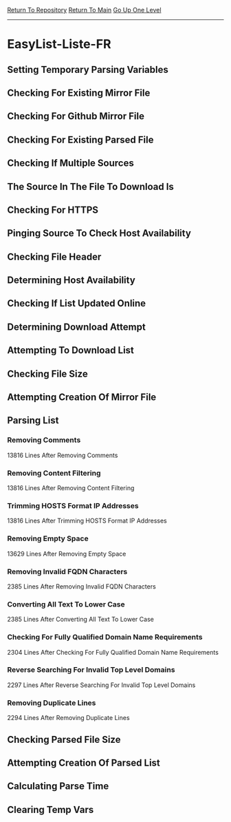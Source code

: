 [Return To Repository](https://github.com/deathbybandaid/piholeparser/)
[Return To Main](https://github.com/deathbybandaid/piholeparser/blob/master/RecentRunLogs/Mainlog.md)
[Go Up One Level](https://github.com/deathbybandaid/piholeparser/blob/master/RecentRunLogs/TopLevelScripts/30-Processing-External-Blacklists.md)
____________________________________
# EasyList-Liste-FR
## Setting Temporary Parsing Variables
## Checking For Existing Mirror File
## Checking For Github Mirror File
## Checking For Existing Parsed File
## Checking If Multiple Sources
## The Source In The File To Download Is
## Checking For HTTPS
## Pinging Source To Check Host Availability
## Checking File Header
## Determining Host Availability
## Checking If List Updated Online
## Determining Download Attempt
## Attempting To Download List
## Checking File Size
## Attempting Creation Of Mirror File
## Parsing List
### Removing Comments
13816 Lines After Removing Comments
### Removing Content Filtering
13816 Lines After Removing Content Filtering
### Trimming HOSTS Format IP Addresses
13816 Lines After Trimming HOSTS Format IP Addresses
### Removing Empty Space
13629 Lines After Removing Empty Space
### Removing Invalid FQDN Characters
2385 Lines After Removing Invalid FQDN Characters
### Converting All Text To Lower Case
2385 Lines After Converting All Text To Lower Case
### Checking For Fully Qualified Domain Name Requirements
2304 Lines After Checking For Fully Qualified Domain Name Requirements
### Reverse Searching For Invalid Top Level Domains
2297 Lines After Reverse Searching For Invalid Top Level Domains
### Removing Duplicate Lines
2294 Lines After Removing Duplicate Lines
## Checking Parsed File Size
## Attempting Creation Of Parsed List
## Calculating Parse Time
## Clearing Temp Vars
